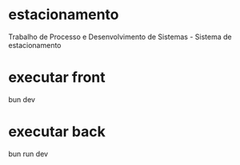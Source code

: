 # estacionamento
Trabalho de Processo e Desenvolvimento de Sistemas -  Sistema de estacionamento


# executar front
bun dev 

# executar back 
bun run dev